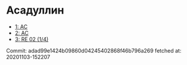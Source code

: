 # Асадуллин
- [1: AC](1.md)
- [2: AC](2.md)
- [3: RE 02 (1/4)](3.md)

Commit: adad99e1424b09860d04245402868f46b796a269
 fetched at: 20201103-152207
